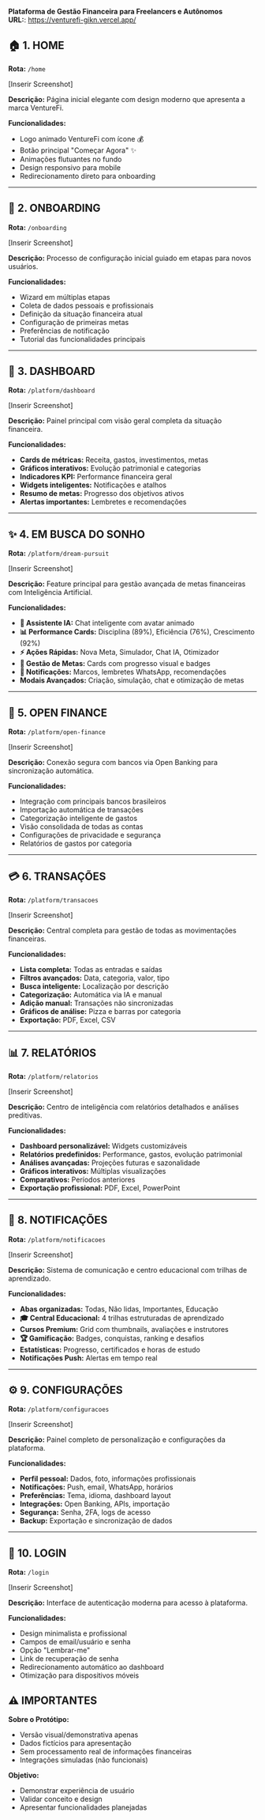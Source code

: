 **Plataforma de Gestão Financeira para Freelancers e Autônomos**  
**URL:**: https://venturefi-gikn.vercel.app/


## 🏠 1. HOME
**Rota:** `/home`

[Inserir Screenshot]

**Descrição:** Página inicial elegante com design moderno que apresenta a marca VentureFi.

**Funcionalidades:**
- Logo animado VentureFi com ícone 💰
- Botão principal "Começar Agora" ✨
- Animações flutuantes no fundo
- Design responsivo para mobile
- Redirecionamento direto para onboarding

---

## 🚀 2. ONBOARDING  
**Rota:** `/onboarding`

[Inserir Screenshot]

**Descrição:** Processo de configuração inicial guiado em etapas para novos usuários.

**Funcionalidades:**
- Wizard em múltiplas etapas
- Coleta de dados pessoais e profissionais
- Definição da situação financeira atual
- Configuração de primeiras metas
- Preferências de notificação
- Tutorial das funcionalidades principais

---

## 💼 3. DASHBOARD
**Rota:** `/platform/dashboard`

[Inserir Screenshot]

**Descrição:** Painel principal com visão geral completa da situação financeira.

**Funcionalidades:**
- **Cards de métricas:** Receita, gastos, investimentos, metas
- **Gráficos interativos:** Evolução patrimonial e categorias
- **Indicadores KPI:** Performance financeira geral
- **Widgets inteligentes:** Notificações e atalhos
- **Resumo de metas:** Progresso dos objetivos ativos
- **Alertas importantes:** Lembretes e recomendações

---

## ✨ 4. EM BUSCA DO SONHO
**Rota:** `/platform/dream-pursuit`

[Inserir Screenshot]

**Descrição:** Feature principal para gestão avançada de metas financeiras com Inteligência Artificial.

**Funcionalidades:**
- **🤖 Assistente IA:** Chat inteligente com avatar animado
- **📊 Performance Cards:** Disciplina (89%), Eficiência (76%), Crescimento (92%)
- **⚡ Ações Rápidas:** Nova Meta, Simulador, Chat IA, Otimizador
- **🎯 Gestão de Metas:** Cards com progresso visual e badges
- **🔔 Notificações:** Marcos, lembretes WhatsApp, recomendações
- **Modais Avançados:** Criação, simulação, chat e otimização de metas

---

## 🏦 5. OPEN FINANCE
**Rota:** `/platform/open-finance`

[Inserir Screenshot]

**Descrição:** Conexão segura com bancos via Open Banking para sincronização automática.

**Funcionalidades:**
- Integração com principais bancos brasileiros
- Importação automática de transações
- Categorização inteligente de gastos
- Visão consolidada de todas as contas
- Configurações de privacidade e segurança
- Relatórios de gastos por categoria

---

## 💳 6. TRANSAÇÕES
**Rota:** `/platform/transacoes`

[Inserir Screenshot]

**Descrição:** Central completa para gestão de todas as movimentações financeiras.

**Funcionalidades:**
- **Lista completa:** Todas as entradas e saídas
- **Filtros avançados:** Data, categoria, valor, tipo
- **Busca inteligente:** Localização por descrição
- **Categorização:** Automática via IA e manual
- **Adição manual:** Transações não sincronizadas
- **Gráficos de análise:** Pizza e barras por categoria
- **Exportação:** PDF, Excel, CSV

---

## 📊 7. RELATÓRIOS
**Rota:** `/platform/relatorios`

[Inserir Screenshot]

**Descrição:** Centro de inteligência com relatórios detalhados e análises preditivas.

**Funcionalidades:**
- **Dashboard personalizável:** Widgets customizáveis
- **Relatórios predefinidos:** Performance, gastos, evolução patrimonial
- **Análises avançadas:** Projeções futuras e sazonalidade
- **Gráficos interativos:** Múltiplas visualizações
- **Comparativos:** Períodos anteriores
- **Exportação profissional:** PDF, Excel, PowerPoint

---

## 🔔 8. NOTIFICAÇÕES
**Rota:** `/platform/notificacoes`

[Inserir Screenshot]

**Descrição:** Sistema de comunicação e centro educacional com trilhas de aprendizado.

**Funcionalidades:**
- **Abas organizadas:** Todas, Não lidas, Importantes, Educação
- **🎓 Central Educacional:** 4 trilhas estruturadas de aprendizado
- **Cursos Premium:** Grid com thumbnails, avaliações e instrutores
- **🏆 Gamificação:** Badges, conquistas, ranking e desafios
- **Estatísticas:** Progresso, certificados e horas de estudo
- **Notificações Push:** Alertas em tempo real

---

## ⚙️ 9. CONFIGURAÇÕES
**Rota:** `/platform/configuracoes`

[Inserir Screenshot]

**Descrição:** Painel completo de personalização e configurações da plataforma.

**Funcionalidades:**
- **Perfil pessoal:** Dados, foto, informações profissionais
- **Notificações:** Push, email, WhatsApp, horários
- **Preferências:** Tema, idioma, dashboard layout
- **Integrações:** Open Banking, APIs, importação
- **Segurança:** Senha, 2FA, logs de acesso
- **Backup:** Exportação e sincronização de dados

---

## 🔐 10. LOGIN
**Rota:** `/login`

[Inserir Screenshot]

**Descrição:** Interface de autenticação moderna para acesso à plataforma.

**Funcionalidades:**
- Design minimalista e profissional
- Campos de email/usuário e senha
- Opção "Lembrar-me" 
- Link de recuperação de senha
- Redirecionamento automático ao dashboard
- Otimização para dispositivos móveis

## ⚠️ IMPORTANTES

**Sobre o Protótipo:**
- Versão visual/demonstrativa apenas
- Dados fictícios para apresentação
- Sem processamento real de informações financeiras
- Integrações simuladas (não funcionais)

**Objetivo:**
- Demonstrar experiência de usuário
- Validar conceito e design
- Apresentar funcionalidades planejadas
